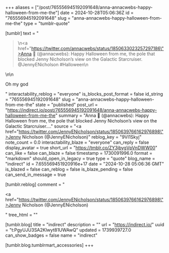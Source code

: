 +++
aliases = ["/post/765556945192091648/anna-annacwebs-happy-halloween-from-me-the"]
date = 2024-10-28T05:06:36Z
id = "765556945192091648"
slug = "anna-annacwebs-happy-halloween-from-me-the"
type = "tumblr-quote"

[tumblr]
text = "<blockquote><p>\n<a href=\"https://twitter.com/annacwebs/status/1850633023257297186\">Anna 🌿 (@annacwebs)</a>: Happy Halloween from me, the pole that blocked Jenny Nicholson’s view on the Galactic Starcruiser. @JennyENicholson #Halloween\n</p></blockquote>\n\n<p>Oh my god</p>"
interactability_reblog = "everyone"
is_blocks_post_format = false
id_string = "765556945192091648"
slug = "anna-annacwebs-happy-halloween-from-me-the"
state = "published"
post_url = "https://indirect.io/post/765556945192091648/anna-annacwebs-happy-halloween-from-me-the"
summary = "Anna 🌿 (@annacwebs): Happy Halloween from me, the pole that blocked Jenny Nicholson’s view on the Galactic Starcruiser...."
source = "<a href=\"https://twitter.com/JennyENicholson/status/1850639766162976898\">Jenny Nicholson (@JennyENicholson)</a>"
reblog_key = "9VI1Skyj"
note_count = 0.0
interactability_blaze = "everyone"
can_reply = false
display_avatar = true
short_url = "https://tmblr.co/ZY3jbygVpVnDWW00"
can_like = false
can_blaze = false
timestamp = 1730091996.0
format = "markdown"
should_open_in_legacy = true
type = "quote"
blog_name = "indirect"
id = 7.655569451920916e+17
date = "2024-10-28 05:06:36 GMT"
is_blazed = false
can_reblog = false
is_blaze_pending = false
can_send_in_message = true

[tumblr.reblog]
comment = "<p><a href=\"https://twitter.com/JennyENicholson/status/1850639766162976898\">Jenny Nicholson (@JennyENicholson)</a></p>"
tree_html = ""

[tumblr.blog]
title = "indirect"
description = ""
url = "https://indirect.io/"
uuid = "t:PgyUJU3SA2Klwyt81UWAwQ"
updated = 1739939727.0
can_show_badges = false
name = "indirect"

[tumblr.blog.tumblrmart_accessories]
+++
